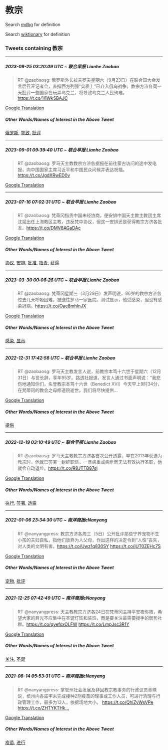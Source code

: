 # 教宗

Search [mdbg](https://www.mdbg.net/chinese/dictionary?page=worddict&wdrst=0&wdqb=教宗) for definition

Search [wiktionary](https://en.wiktionary.org/wiki/教宗) for definition

### Tweets containing 教宗

___
##### 2023-09-25 03:20:09 UTC ~ 联合早报 Lianhe Zaobao
> RT @zaobaosg: 俄罗斯外长拉夫罗夫星期六（9月23日）在联合国大会发言后召开记者会，直指西方列强“实质上”已介入俄乌战争。教宗方济各同一天批评一些国家在玩弄乌克兰，将导致乌克兰人民殉难。 https://t.co/1l1WkSBAJC

[Google Translation](https://translate.google.com/?hi=en&tab=TT&sl=zh-CN&tl=en&op=translate&text=RT+%40zaobaosg%3A+%E4%BF%84%E7%BD%97%E6%96%AF%E5%A4%96%E9%95%BF%E6%8B%89%E5%A4%AB%E7%BD%97%E5%A4%AB%E6%98%9F%E6%9C%9F%E5%85%AD%EF%BC%889%E6%9C%8823%E6%97%A5%EF%BC%89%E5%9C%A8%E8%81%94%E5%90%88%E5%9B%BD%E5%A4%A7%E4%BC%9A%E5%8F%91%E8%A8%80%E5%90%8E%E5%8F%AC%E5%BC%80%E8%AE%B0%E8%80%85%E4%BC%9A%EF%BC%8C%E7%9B%B4%E6%8C%87%E8%A5%BF%E6%96%B9%E5%88%97%E5%BC%BA%E2%80%9C%E5%AE%9E%E8%B4%A8%E4%B8%8A%E2%80%9D%E5%B7%B2%E4%BB%8B%E5%85%A5%E4%BF%84%E4%B9%8C%E6%88%98%E4%BA%89%E3%80%82%E6%95%99%E5%AE%97%E6%96%B9%E6%B5%8E%E5%90%84%E5%90%8C%E4%B8%80%E5%A4%A9%E6%89%B9%E8%AF%84%E4%B8%80%E4%BA%9B%E5%9B%BD%E5%AE%B6%E5%9C%A8%E7%8E%A9%E5%BC%84%E4%B9%8C%E5%85%8B%E5%85%B0%EF%BC%8C%E5%B0%86%E5%AF%BC%E8%87%B4%E4%B9%8C%E5%85%8B%E5%85%B0%E4%BA%BA%E6%B0%91%E6%AE%89%E9%9A%BE%E3%80%82+https%3A%2F%2Ft.co%2F1l1WkSBAJC)
##### Other Words/Names of Interest in the Above Tweet
[俄罗斯](俄罗斯.md), [导致](导致.md), [批评](批评.md)
___
##### 2023-09-01 09:39:40 UTC ~ 联合早报 Lianhe Zaobao
> RT @zaobaosg: 罗马天主教教宗方济各据报在前往蒙古访问的途中发电报，向中国国家主席习近平和中国民众问候并表达祝福。https://t.co/JgdXRwED0v

[Google Translation](https://translate.google.com/?hi=en&tab=TT&sl=zh-CN&tl=en&op=translate&text=RT+%40zaobaosg%3A+%E7%BD%97%E9%A9%AC%E5%A4%A9%E4%B8%BB%E6%95%99%E6%95%99%E5%AE%97%E6%96%B9%E6%B5%8E%E5%90%84%E6%8D%AE%E6%8A%A5%E5%9C%A8%E5%89%8D%E5%BE%80%E8%92%99%E5%8F%A4%E8%AE%BF%E9%97%AE%E7%9A%84%E9%80%94%E4%B8%AD%E5%8F%91%E7%94%B5%E6%8A%A5%EF%BC%8C%E5%90%91%E4%B8%AD%E5%9B%BD%E5%9B%BD%E5%AE%B6%E4%B8%BB%E5%B8%AD%E4%B9%A0%E8%BF%91%E5%B9%B3%E5%92%8C%E4%B8%AD%E5%9B%BD%E6%B0%91%E4%BC%97%E9%97%AE%E5%80%99%E5%B9%B6%E8%A1%A8%E8%BE%BE%E7%A5%9D%E7%A6%8F%E3%80%82https%3A%2F%2Ft.co%2FJgdXRwED0v)
___
##### 2023-07-16 07:02:31 UTC ~ 联合早报 Lianhe Zaobao
> RT @zaobaosg: 梵蒂冈指责中国未经协商，便安排中国天主教主教团主席沈斌出任上海教区主教，违反梵中协议，但这一安排还是获得教宗方济各批准。https://t.co/DMV8AGaDAc

[Google Translation](https://translate.google.com/?hi=en&tab=TT&sl=zh-CN&tl=en&op=translate&text=RT+%40zaobaosg%3A+%E6%A2%B5%E8%92%82%E5%86%88%E6%8C%87%E8%B4%A3%E4%B8%AD%E5%9B%BD%E6%9C%AA%E7%BB%8F%E5%8D%8F%E5%95%86%EF%BC%8C%E4%BE%BF%E5%AE%89%E6%8E%92%E4%B8%AD%E5%9B%BD%E5%A4%A9%E4%B8%BB%E6%95%99%E4%B8%BB%E6%95%99%E5%9B%A2%E4%B8%BB%E5%B8%AD%E6%B2%88%E6%96%8C%E5%87%BA%E4%BB%BB%E4%B8%8A%E6%B5%B7%E6%95%99%E5%8C%BA%E4%B8%BB%E6%95%99%EF%BC%8C%E8%BF%9D%E5%8F%8D%E6%A2%B5%E4%B8%AD%E5%8D%8F%E8%AE%AE%EF%BC%8C%E4%BD%86%E8%BF%99%E4%B8%80%E5%AE%89%E6%8E%92%E8%BF%98%E6%98%AF%E8%8E%B7%E5%BE%97%E6%95%99%E5%AE%97%E6%96%B9%E6%B5%8E%E5%90%84%E6%89%B9%E5%87%86%E3%80%82https%3A%2F%2Ft.co%2FDMV8AGaDAc)
##### Other Words/Names of Interest in the Above Tweet
[协议](协议.md), [安排](安排.md), [批准](批准.md), [指责](指责.md), [获得](获得.md)
___
##### 2023-03-30 00:06:26 UTC ~ 联合早报 Lianhe Zaobao
> RT @zaobaosg: 梵蒂冈星期三（3月29日）发声明说，86岁的教宗方济各过去几天呼吸困难，被送往罗马一家医院。测试显示，他受感染，但没有感染冠病。https://t.co/Oae8mhInJX

[Google Translation](https://translate.google.com/?hi=en&tab=TT&sl=zh-CN&tl=en&op=translate&text=RT+%40zaobaosg%3A+%E6%A2%B5%E8%92%82%E5%86%88%E6%98%9F%E6%9C%9F%E4%B8%89%EF%BC%883%E6%9C%8829%E6%97%A5%EF%BC%89%E5%8F%91%E5%A3%B0%E6%98%8E%E8%AF%B4%EF%BC%8C86%E5%B2%81%E7%9A%84%E6%95%99%E5%AE%97%E6%96%B9%E6%B5%8E%E5%90%84%E8%BF%87%E5%8E%BB%E5%87%A0%E5%A4%A9%E5%91%BC%E5%90%B8%E5%9B%B0%E9%9A%BE%EF%BC%8C%E8%A2%AB%E9%80%81%E5%BE%80%E7%BD%97%E9%A9%AC%E4%B8%80%E5%AE%B6%E5%8C%BB%E9%99%A2%E3%80%82%E6%B5%8B%E8%AF%95%E6%98%BE%E7%A4%BA%EF%BC%8C%E4%BB%96%E5%8F%97%E6%84%9F%E6%9F%93%EF%BC%8C%E4%BD%86%E6%B2%A1%E6%9C%89%E6%84%9F%E6%9F%93%E5%86%A0%E7%97%85%E3%80%82https%3A%2F%2Ft.co%2FOae8mhInJX)
##### Other Words/Names of Interest in the Above Tweet
[感染](感染.md), [显示](显示.md)
___
##### 2022-12-31 17:42:58 UTC ~ 联合早报 Lianhe Zaobao
> RT @zaobaosg: 罗马天主教发言人说，前教宗本笃十六世于星期六（12月31日）与世长辞，享年95岁。路透社报道，发言人通过书面声明说：“我悲伤地通知你们，名誉教宗本笃十六世（Benedict XVI）今天早上9时34分，在梵蒂冈的教会之母修道院逝世。我们将尽快提供…

[Google Translation](https://translate.google.com/?hi=en&tab=TT&sl=zh-CN&tl=en&op=translate&text=RT+%40zaobaosg%3A+%E7%BD%97%E9%A9%AC%E5%A4%A9%E4%B8%BB%E6%95%99%E5%8F%91%E8%A8%80%E4%BA%BA%E8%AF%B4%EF%BC%8C%E5%89%8D%E6%95%99%E5%AE%97%E6%9C%AC%E7%AC%83%E5%8D%81%E5%85%AD%E4%B8%96%E4%BA%8E%E6%98%9F%E6%9C%9F%E5%85%AD%EF%BC%8812%E6%9C%8831%E6%97%A5%EF%BC%89%E4%B8%8E%E4%B8%96%E9%95%BF%E8%BE%9E%EF%BC%8C%E4%BA%AB%E5%B9%B495%E5%B2%81%E3%80%82%E8%B7%AF%E9%80%8F%E7%A4%BE%E6%8A%A5%E9%81%93%EF%BC%8C%E5%8F%91%E8%A8%80%E4%BA%BA%E9%80%9A%E8%BF%87%E4%B9%A6%E9%9D%A2%E5%A3%B0%E6%98%8E%E8%AF%B4%EF%BC%9A%E2%80%9C%E6%88%91%E6%82%B2%E4%BC%A4%E5%9C%B0%E9%80%9A%E7%9F%A5%E4%BD%A0%E4%BB%AC%EF%BC%8C%E5%90%8D%E8%AA%89%E6%95%99%E5%AE%97%E6%9C%AC%E7%AC%83%E5%8D%81%E5%85%AD%E4%B8%96%EF%BC%88Benedict+XVI%EF%BC%89%E4%BB%8A%E5%A4%A9%E6%97%A9%E4%B8%8A9%E6%97%B634%E5%88%86%EF%BC%8C%E5%9C%A8%E6%A2%B5%E8%92%82%E5%86%88%E7%9A%84%E6%95%99%E4%BC%9A%E4%B9%8B%E6%AF%8D%E4%BF%AE%E9%81%93%E9%99%A2%E9%80%9D%E4%B8%96%E3%80%82%E6%88%91%E4%BB%AC%E5%B0%86%E5%B0%BD%E5%BF%AB%E6%8F%90%E4%BE%9B%E2%80%A6)
##### Other Words/Names of Interest in the Above Tweet
[提供](提供.md)
___
##### 2022-12-19 03:10:49 UTC ~ 联合早报 Lianhe Zaobao
> RT @zaobaosg: 罗马天主教教宗方济各首次公开透露，早在2013年获选为教宗时，他就已签署一封辞职信，一旦病重或病危而无法有效执行圣职，他就会自动退位。https://t.co/R8JTTB87sl

[Google Translation](https://translate.google.com/?hi=en&tab=TT&sl=zh-CN&tl=en&op=translate&text=RT+%40zaobaosg%3A+%E7%BD%97%E9%A9%AC%E5%A4%A9%E4%B8%BB%E6%95%99%E6%95%99%E5%AE%97%E6%96%B9%E6%B5%8E%E5%90%84%E9%A6%96%E6%AC%A1%E5%85%AC%E5%BC%80%E9%80%8F%E9%9C%B2%EF%BC%8C%E6%97%A9%E5%9C%A82013%E5%B9%B4%E8%8E%B7%E9%80%89%E4%B8%BA%E6%95%99%E5%AE%97%E6%97%B6%EF%BC%8C%E4%BB%96%E5%B0%B1%E5%B7%B2%E7%AD%BE%E7%BD%B2%E4%B8%80%E5%B0%81%E8%BE%9E%E8%81%8C%E4%BF%A1%EF%BC%8C%E4%B8%80%E6%97%A6%E7%97%85%E9%87%8D%E6%88%96%E7%97%85%E5%8D%B1%E8%80%8C%E6%97%A0%E6%B3%95%E6%9C%89%E6%95%88%E6%89%A7%E8%A1%8C%E5%9C%A3%E8%81%8C%EF%BC%8C%E4%BB%96%E5%B0%B1%E4%BC%9A%E8%87%AA%E5%8A%A8%E9%80%80%E4%BD%8D%E3%80%82https%3A%2F%2Ft.co%2FR8JTTB87sl)
##### Other Words/Names of Interest in the Above Tweet
[执行](执行.md), [签署](签署.md), [透露](透露.md)
___
##### 2022-01-06 23:34:30 UTC ~ 南洋商报eNanyang
> RT @nanyangpress: 教宗方济各周三（5日）公开批评那些宁养宠物不生小孩的夫妇自私，指他们放弃为人父母，作出这样的决定令到“人性”丧失，对人类的文明有害。https://t.co/Uwz1q830SY https://t.co/jUT0ZEHc7S

[Google Translation](https://translate.google.com/?hi=en&tab=TT&sl=zh-CN&tl=en&op=translate&text=RT+%40nanyangpress%3A+%E6%95%99%E5%AE%97%E6%96%B9%E6%B5%8E%E5%90%84%E5%91%A8%E4%B8%89%EF%BC%885%E6%97%A5%EF%BC%89%E5%85%AC%E5%BC%80%E6%89%B9%E8%AF%84%E9%82%A3%E4%BA%9B%E5%AE%81%E5%85%BB%E5%AE%A0%E7%89%A9%E4%B8%8D%E7%94%9F%E5%B0%8F%E5%AD%A9%E7%9A%84%E5%A4%AB%E5%A6%87%E8%87%AA%E7%A7%81%EF%BC%8C%E6%8C%87%E4%BB%96%E4%BB%AC%E6%94%BE%E5%BC%83%E4%B8%BA%E4%BA%BA%E7%88%B6%E6%AF%8D%EF%BC%8C%E4%BD%9C%E5%87%BA%E8%BF%99%E6%A0%B7%E7%9A%84%E5%86%B3%E5%AE%9A%E4%BB%A4%E5%88%B0%E2%80%9C%E4%BA%BA%E6%80%A7%E2%80%9D%E4%B8%A7%E5%A4%B1%EF%BC%8C%E5%AF%B9%E4%BA%BA%E7%B1%BB%E7%9A%84%E6%96%87%E6%98%8E%E6%9C%89%E5%AE%B3%E3%80%82https%3A%2F%2Ft.co%2FUwz1q830SY+https%3A%2F%2Ft.co%2FjUT0ZEHc7S)
##### Other Words/Names of Interest in the Above Tweet
[宠物](宠物.md), [批评](批评.md)
___
##### 2021-12-25 07:42:49 UTC ~ 南洋商报eNanyang
> RT @nanyangpress: 天主教教宗方济各24日在梵蒂冈主持平安夜弥撒，希望大家的目光不应集中在圣诞灯饰和装饰，而是要关注最需要援手的弱势社群。https://t.co/qyefsxOLFW https://t.co/LmpJsc3R1Y

[Google Translation](https://translate.google.com/?hi=en&tab=TT&sl=zh-CN&tl=en&op=translate&text=RT+%40nanyangpress%3A+%E5%A4%A9%E4%B8%BB%E6%95%99%E6%95%99%E5%AE%97%E6%96%B9%E6%B5%8E%E5%90%8424%E6%97%A5%E5%9C%A8%E6%A2%B5%E8%92%82%E5%86%88%E4%B8%BB%E6%8C%81%E5%B9%B3%E5%AE%89%E5%A4%9C%E5%BC%A5%E6%92%92%EF%BC%8C%E5%B8%8C%E6%9C%9B%E5%A4%A7%E5%AE%B6%E7%9A%84%E7%9B%AE%E5%85%89%E4%B8%8D%E5%BA%94%E9%9B%86%E4%B8%AD%E5%9C%A8%E5%9C%A3%E8%AF%9E%E7%81%AF%E9%A5%B0%E5%92%8C%E8%A3%85%E9%A5%B0%EF%BC%8C%E8%80%8C%E6%98%AF%E8%A6%81%E5%85%B3%E6%B3%A8%E6%9C%80%E9%9C%80%E8%A6%81%E6%8F%B4%E6%89%8B%E7%9A%84%E5%BC%B1%E5%8A%BF%E7%A4%BE%E7%BE%A4%E3%80%82https%3A%2F%2Ft.co%2FqyefsxOLFW+https%3A%2F%2Ft.co%2FLmpJsc3R1Y)
##### Other Words/Names of Interest in the Above Tweet
[关注](关注.md), [圣诞](圣诞.md)
___
##### 2021-08-14 05:53:31 UTC ~ 南洋商报eNanyang
> RT @nanyangpress: 掌管州社会发展及非回教宗教事务的行政议员章瑛说，槟州内各庙宇未完成接种2剂疫苗的理事或工作人员，可进行清理与行政管理工作，最多为12人，依据场地大小。 https://t.co/QhiZvWsVPe https://t.co/ZHTYKTHk…

[Google Translation](https://translate.google.com/?hi=en&tab=TT&sl=zh-CN&tl=en&op=translate&text=RT+%40nanyangpress%3A+%E6%8E%8C%E7%AE%A1%E5%B7%9E%E7%A4%BE%E4%BC%9A%E5%8F%91%E5%B1%95%E5%8F%8A%E9%9D%9E%E5%9B%9E%E6%95%99%E5%AE%97%E6%95%99%E4%BA%8B%E5%8A%A1%E7%9A%84%E8%A1%8C%E6%94%BF%E8%AE%AE%E5%91%98%E7%AB%A0%E7%91%9B%E8%AF%B4%EF%BC%8C%E6%A7%9F%E5%B7%9E%E5%86%85%E5%90%84%E5%BA%99%E5%AE%87%E6%9C%AA%E5%AE%8C%E6%88%90%E6%8E%A5%E7%A7%8D2%E5%89%82%E7%96%AB%E8%8B%97%E7%9A%84%E7%90%86%E4%BA%8B%E6%88%96%E5%B7%A5%E4%BD%9C%E4%BA%BA%E5%91%98%EF%BC%8C%E5%8F%AF%E8%BF%9B%E8%A1%8C%E6%B8%85%E7%90%86%E4%B8%8E%E8%A1%8C%E6%94%BF%E7%AE%A1%E7%90%86%E5%B7%A5%E4%BD%9C%EF%BC%8C%E6%9C%80%E5%A4%9A%E4%B8%BA12%E4%BA%BA%EF%BC%8C%E4%BE%9D%E6%8D%AE%E5%9C%BA%E5%9C%B0%E5%A4%A7%E5%B0%8F%E3%80%82+https%3A%2F%2Ft.co%2FQhiZvWsVPe+https%3A%2F%2Ft.co%2FZHTYKTHk%E2%80%A6)
##### Other Words/Names of Interest in the Above Tweet
[疫苗](疫苗.md), [进行](进行.md)
